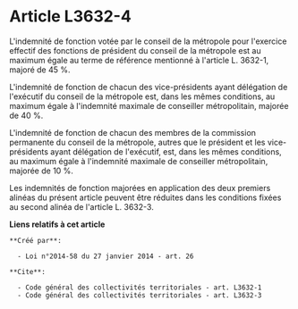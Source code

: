 # Article L3632-4

L'indemnité de fonction votée par le conseil de la métropole pour l'exercice effectif des fonctions de président du conseil
de la métropole est au maximum égale au terme de référence mentionné à l'article L. 3632-1, majoré de 45 %. 

L'indemnité de fonction de chacun des vice-présidents ayant délégation de l'exécutif du conseil de la métropole est, dans les
mêmes conditions, au maximum égale à l'indemnité maximale de conseiller métropolitain, majorée de 40 %. 

L'indemnité de fonction de chacun des membres de la commission permanente du conseil de la métropole, autres que le président
et les vice-présidents ayant délégation de l'exécutif, est, dans les mêmes conditions, au maximum égale à l'indemnité
maximale de conseiller métropolitain, majorée de 10 %. 

Les indemnités de fonction majorées en application des deux premiers alinéas du présent article peuvent être réduites dans
les conditions fixées au second alinéa de l'article L. 3632-3.

**Liens relatifs à cet article**

	**Créé par**:

	  - Loi n°2014-58 du 27 janvier 2014 - art. 26

	**Cite**:

	  - Code général des collectivités territoriales - art. L3632-1
	  - Code général des collectivités territoriales - art. L3632-3
